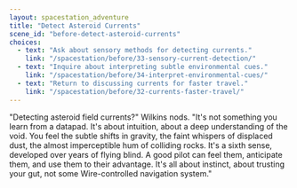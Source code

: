 ```yaml
---
layout: spacestation_adventure
title: "Detect Asteroid Currents"
scene_id: "before-detect-asteroid-currents"
choices:
  - text: "Ask about sensory methods for detecting currents."
    link: "/spacestation/before/33-sensory-current-detection/"
  - text: "Inquire about interpreting subtle environmental cues."
    link: "/spacestation/before/34-interpret-environmental-cues/"
  - text: "Return to discussing currents for faster travel."
    link: "/spacestation/before/32-currents-faster-travel/"
---
```


"Detecting asteroid field currents?" Wilkins nods. "It's not something you learn from a datapad. It's about intuition, about a deep understanding of the void. You feel the subtle shifts in gravity, the faint whispers of displaced dust, the almost imperceptible hum of colliding rocks. It's a sixth sense, developed over years of flying blind. A good pilot can feel them, anticipate them, and use them to their advantage. It's all about instinct, about trusting your gut, not some Wire-controlled navigation system."
